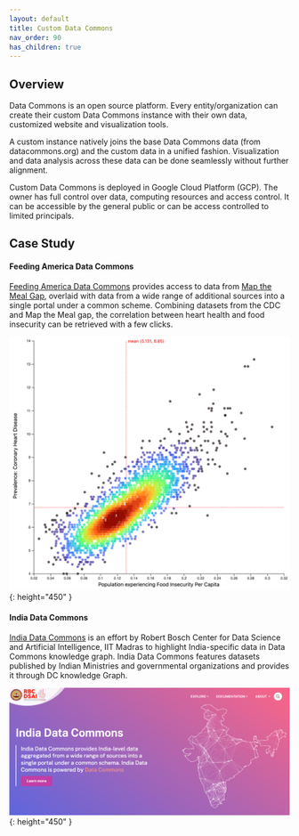 ```yaml
---
layout: default
title: Custom Data Commons
nav_order: 90
has_children: true
---
```


## Overview

Data Commons is an open source platform. Every entity/organization can create
their custom Data Commons instance with their own data, customized website and
visualization tools.

A custom instance natively joins the base Data Commons data (from
datacommons.org) and the custom data in a unified fashion. Visualization and
data analysis across these data can be done seamlessly without further
alignment.

Custom Data Commons is deployed in Google Cloud Platform (GCP). The owner has
full control over data, computing resources and access control. It can be
accessible by the general public or can be access controlled to limited
principals.

## Case Study

#### Feeding America Data Commons

[Feeding America Data Commons](https://datacommons.feedingamerica.org/) provides access to data from [Map the Meal Gap](https://map.feedingamerica.org/),
overlaid with data from a wide range of additional sources into a single
portal under a common scheme. Combining datasets from the CDC and Map the Meal gap, the correlation between
heart health and food insecurity can be retrieved with a few clicks.

![fa](/assets/images/custom_dc/home-heart-food.png){: height="450" }

#### India Data Commons

[India Data Commons](https://datacommons.iitm.ac.in/) is an effort by Robert Bosch Center for Data Science and
Artificial Intelligence, IIT Madras to highlight India-specific data in Data
Commons knowledge graph. India Data Commons features datasets published by
Indian Ministries and governmental organizations and provides it through DC
knowledge Graph.

![iitm](/assets/images/custom_dc/iitm.png){: height="450" }
